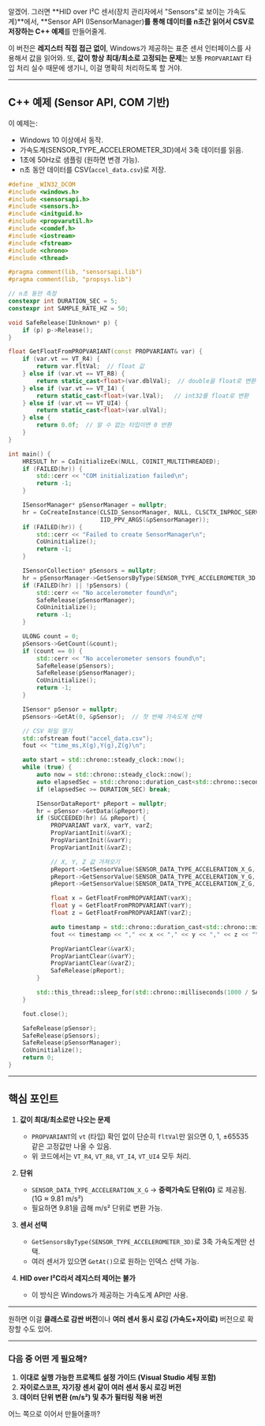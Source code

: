 알겠어. 그러면 \*\*HID over I²C 센서(장치 관리자에서 "Sensors"로 보이는 가속도계)\*\*에서,
\*\*Sensor API (ISensorManager)**를 통해 데이터를 n초간 읽어서 CSV로 저장하는 C++ 예제**를 만들어줄게.

이 버전은 **레지스터 직접 접근 없이**, Windows가 제공하는 표준 센서 인터페이스를 사용해서 값을 읽어와.
또, **값이 항상 최대/최소로 고정되는 문제**는 보통 `PROPVARIANT` 타입 처리 실수 때문에 생기니, 이걸 명확히 처리하도록 할 거야.

---

## **C++ 예제 (Sensor API, COM 기반)**

이 예제는:

* Windows 10 이상에서 동작.
* 가속도계(SENSOR\_TYPE\_ACCELEROMETER\_3D)에서 3축 데이터를 읽음.
* 1초에 50Hz로 샘플링 (원하면 변경 가능).
* n초 동안 데이터를 CSV(`accel_data.csv`)로 저장.

```cpp
#define _WIN32_DCOM
#include <windows.h>
#include <sensorsapi.h>
#include <sensors.h>
#include <initguid.h>
#include <propvarutil.h>
#include <comdef.h>
#include <iostream>
#include <fstream>
#include <chrono>
#include <thread>

#pragma comment(lib, "sensorsapi.lib")
#pragma comment(lib, "propsys.lib")

// n초 동안 측정
constexpr int DURATION_SEC = 5;
constexpr int SAMPLE_RATE_HZ = 50;

void SafeRelease(IUnknown* p) {
    if (p) p->Release();
}

float GetFloatFromPROPVARIANT(const PROPVARIANT& var) {
    if (var.vt == VT_R4) {
        return var.fltVal;  // float 값
    } else if (var.vt == VT_R8) {
        return static_cast<float>(var.dblVal);  // double을 float로 변환
    } else if (var.vt == VT_I4) {
        return static_cast<float>(var.lVal);   // int32를 float로 변환
    } else if (var.vt == VT_UI4) {
        return static_cast<float>(var.ulVal);
    } else {
        return 0.0f;  // 알 수 없는 타입이면 0 반환
    }
}

int main() {
    HRESULT hr = CoInitializeEx(NULL, COINIT_MULTITHREADED);
    if (FAILED(hr)) {
        std::cerr << "COM initialization failed\n";
        return -1;
    }

    ISensorManager* pSensorManager = nullptr;
    hr = CoCreateInstance(CLSID_SensorManager, NULL, CLSCTX_INPROC_SERVER,
                          IID_PPV_ARGS(&pSensorManager));
    if (FAILED(hr)) {
        std::cerr << "Failed to create SensorManager\n";
        CoUninitialize();
        return -1;
    }

    ISensorCollection* pSensors = nullptr;
    hr = pSensorManager->GetSensorsByType(SENSOR_TYPE_ACCELEROMETER_3D, &pSensors);
    if (FAILED(hr) || !pSensors) {
        std::cerr << "No accelerometer found\n";
        SafeRelease(pSensorManager);
        CoUninitialize();
        return -1;
    }

    ULONG count = 0;
    pSensors->GetCount(&count);
    if (count == 0) {
        std::cerr << "No accelerometer sensors found\n";
        SafeRelease(pSensors);
        SafeRelease(pSensorManager);
        CoUninitialize();
        return -1;
    }

    ISensor* pSensor = nullptr;
    pSensors->GetAt(0, &pSensor);  // 첫 번째 가속도계 선택

    // CSV 파일 열기
    std::ofstream fout("accel_data.csv");
    fout << "time_ms,X(g),Y(g),Z(g)\n";

    auto start = std::chrono::steady_clock::now();
    while (true) {
        auto now = std::chrono::steady_clock::now();
        auto elapsedSec = std::chrono::duration_cast<std::chrono::seconds>(now - start).count();
        if (elapsedSec >= DURATION_SEC) break;

        ISensorDataReport* pReport = nullptr;
        hr = pSensor->GetData(&pReport);
        if (SUCCEEDED(hr) && pReport) {
            PROPVARIANT varX, varY, varZ;
            PropVariantInit(&varX);
            PropVariantInit(&varY);
            PropVariantInit(&varZ);

            // X, Y, Z 값 가져오기
            pReport->GetSensorValue(SENSOR_DATA_TYPE_ACCELERATION_X_G, &varX);
            pReport->GetSensorValue(SENSOR_DATA_TYPE_ACCELERATION_Y_G, &varY);
            pReport->GetSensorValue(SENSOR_DATA_TYPE_ACCELERATION_Z_G, &varZ);

            float x = GetFloatFromPROPVARIANT(varX);
            float y = GetFloatFromPROPVARIANT(varY);
            float z = GetFloatFromPROPVARIANT(varZ);

            auto timestamp = std::chrono::duration_cast<std::chrono::milliseconds>(now - start).count();
            fout << timestamp << "," << x << "," << y << "," << z << "\n";

            PropVariantClear(&varX);
            PropVariantClear(&varY);
            PropVariantClear(&varZ);
            SafeRelease(pReport);
        }

        std::this_thread::sleep_for(std::chrono::milliseconds(1000 / SAMPLE_RATE_HZ));
    }

    fout.close();

    SafeRelease(pSensor);
    SafeRelease(pSensors);
    SafeRelease(pSensorManager);
    CoUninitialize();
    return 0;
}
```

---

## **핵심 포인트**

1. **값이 최대/최소로만 나오는 문제**

   * `PROPVARIANT`의 `vt` (타입) 확인 없이 단순히 `fltVal`만 읽으면 0, 1, ±65535 같은 고정값만 나올 수 있음.
   * 위 코드에서는 `VT_R4`, `VT_R8`, `VT_I4`, `VT_UI4` 모두 처리.

2. **단위**

   * `SENSOR_DATA_TYPE_ACCELERATION_X_G` → **중력가속도 단위(G)** 로 제공됨. (1G ≈ 9.81 m/s²)
   * 필요하면 9.81을 곱해 m/s² 단위로 변환 가능.

3. **센서 선택**

   * `GetSensorsByType(SENSOR_TYPE_ACCELEROMETER_3D)`로 3축 가속도계만 선택.
   * 여러 센서가 있으면 `GetAt()`으로 원하는 인덱스 선택 가능.

4. **HID over I²C라서 레지스터 제어는 불가**

   * 이 방식은 Windows가 제공하는 가속도계 API만 사용.

---

원하면 이걸 **클래스로 감싼 버전**이나
**여러 센서 동시 로깅 (가속도+자이로)** 버전으로 확장할 수도 있어.

---

### 다음 중 어떤 게 필요해?

1. **이대로 실행 가능한 프로젝트 설정 가이드 (Visual Studio 세팅 포함)**
2. **자이로스코프, 자기장 센서 같이 여러 센서 동시 로깅 버전**
3. **데이터 단위 변환 (m/s²) 및 추가 필터링 적용 버전**

어느 쪽으로 이어서 만들어줄까?
